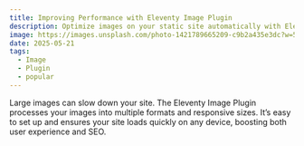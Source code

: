 ```yaml
---
title: Improving Performance with Eleventy Image Plugin
description: Optimize images on your static site automatically with Eleventy’s official image plugin.
image: https://images.unsplash.com/photo-1421789665209-c9b2a435e3dc?w=500&auto=format&fit=crop&q=60&ixlib=rb-4.1.0&ixid=M3wxMjA3fDB8MHxzZWFyY2h8OHx8bmF0dXJlfGVufDB8MHwwfHx8MA%3D%3D
date: 2025-05-21
tags: 
  - Image
  - Plugin
  - popular
---
```

Large images can slow down your site. The Eleventy Image Plugin processes your images into multiple formats and responsive sizes. It’s easy to set up and ensures your site loads quickly on any device, boosting both user experience and SEO.

